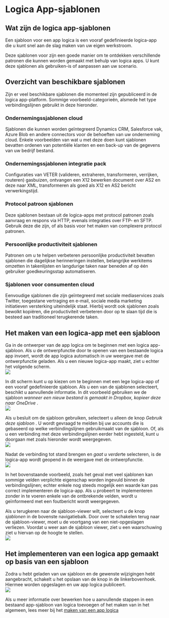 <properties
 pageTitle="Toepassingssjablonen logica | Microsoft Azure"
 description="Informatie over het gebruik van vooraf gemaakte logica app-sjablonen om u aan de slag te helpen"
 authors="kevinlam1"
 manager="dwrede"
 editor=""
 services="app-service\logic"
 documentationCenter=""/>

<tags
    ms.service="app-service-logic"
    ms.workload="integration"
    ms.tgt_pltfrm="na"
    ms.devlang="na"
    ms.topic="article"
    ms.date="08/24/2016"
    ms.author="klam"/>

# <a name="logic-app-templates"></a>Logica App-sjablonen

## <a name="what-are-logic-app-templates"></a>Wat zijn de logica app-sjablonen

Een sjabloon voor een app logica is een vooraf gedefinieerde logica-app die u kunt snel aan de slag maken van uw eigen werkstroom. 

Deze sjablonen voor zijn een goede manier om te ontdekken verschillende patronen die kunnen worden gemaakt met behulp van logica apps. U kunt deze sjablonen als gebruiken-is of aanpassen aan uw scenario.

## <a name="overview-of-available-templates"></a>Overzicht van beschikbare sjablonen

Zijn er veel beschikbare sjablonen die momenteel zijn gepubliceerd in de logica app-platform. Sommige voorbeeld-categorieën, alsmede het type verbindingslijnen gebruikt in deze hieronder.

### <a name="enterprise-cloud-templates"></a>Ondernemingssjablonen cloud
Sjablonen die kunnen worden geïntegreerd Dynamics CRM, Salesforce vak, Azure Blob en andere connectors voor de behoeften van uw onderneming cloud. Enkele voorbeelden van wat u met deze doen kunt sjablonen bevatten ordenen van potentiële klanten en een back-up van de gegevens van uw bedrijf bestand.

### <a name="enterprise-integration-pack-templates"></a>Ondernemingssjablonen integratie pack
Configuraties van VETER (valideren, extraheren, transformeren, verrijken, routeren) gasbuizen, ontvangen een X12 bewerken document over AS2 en deze naar XML, transformeren als goed als X12 en AS2 bericht verwerkingstijd.

### <a name="protocol-pattern-templates"></a>Protocol patroon sjablonen
Deze sjablonen bestaan uit de logica-apps met protocol patronen zoals aanvraag en respons via HTTP, evenals integraties over FTP- en SFTP. Gebruik deze die zijn, of als basis voor het maken van complexere protocol patronen.  

### <a name="personal-productivity-templates"></a>Persoonlijke productiviteit sjablonen
Patronen om u te helpen verbeteren persoonlijke productiviteit bevatten sjablonen die dagelijkse herinneringen instellen, belangrijke werkitems omzetten in takenlijsten en langdurige taken naar beneden af op één gebruiker goedkeuringsstap automatiseren.

### <a name="consumer-cloud-templates"></a>Sjablonen voor consumenten cloud
Eenvoudige sjablonen die zijn geïntegreerd met sociale mediaservices zoals Twitter, toegestane vertraging en e-mail, sociale media marketing initiatieven versterking uiteindelijk staat. Hierbij wordt ook sjablonen zoals bewolkt kopiëren, die productiviteit verbeteren door op te slaan tijd die is besteed aan traditioneel terugkerende taken. 

## <a name="how-to-create-a-logic-app-using-a-template"></a>Het maken van een logica-app met een sjabloon 

Ga in de ontwerper van de app logica om te beginnen met een logica app-sjabloon. Als u de ontwerpfunctie door te openen van een bestaande logica app invoert, wordt de app logica automatisch in uw weergave met de ontwerpfunctie geladen. Als u een nieuwe logica-app maakt, ziet u echter het volgende scherm.  
 ![](../../includes/media/app-service-logic-templates/template7.png)  

In dit scherm kunt u op kiezen om te beginnen met een lege logica-app of een vooraf gedefinieerde sjabloon. Als u een van de sjablonen selecteert, beschikt u aanvullende informatie. In dit voorbeeld gebruiken we de sjabloon *wanneer een nieuw bestand is gemaakt in Dropbox, kopieer deze naar OneDrive* .  
 ![](../../includes/media/app-service-logic-templates/template2.png)  

Als u besluit om de sjabloon gebruiken, selecteert u alleen de knop *Gebruik deze sjabloon* . U wordt gevraagd te melden bij uw accounts die is gebaseerd op welke verbindingslijnen gebruikmaakt van de sjabloon. Of, als u een verbinding met deze verbindingslijnen eerder hebt ingesteld, kunt u doorgaan met zoals hieronder wordt weergegeven.  
 ![](../../includes/media/app-service-logic-templates/template3.png)  

Nadat de verbinding tot stand brengen en *gaat u verder*te selecteren, is de logica-app wordt geopend in de weergave met de ontwerpfunctie.  
 ![](../../includes/media/app-service-logic-templates/template4.png)  

In het bovenstaande voorbeeld, zoals het geval met veel sjablonen kan sommige velden verplichte eigenschap worden ingevuld binnen de verbindingslijnen; echter enkele nog steeds mogelijk een waarde kan pas correct implementeren de logica-app. Als u probeert te implementeren zonder in te voeren enkele van de ontbrekende velden, wordt u geïnformeerd met een foutbericht wordt weergegeven.

Als u terugkeren naar de sjabloon-viewer wilt, selecteert u de knop *sjablonen* in de bovenste navigatiebalk. Door over te schakelen terug naar de sjabloon-viewer, moet u de voortgang van een niet-opgeslagen verliezen. Voordat u weer aan de sjabloon viewer, ziet u een waarschuwing ziet u hiervan op de hoogte te stellen.  
 ![](../../includes/media/app-service-logic-templates/template5.png)  

## <a name="how-to-deploy-a-logic-app-created-from-a-template"></a>Het implementeren van een logica app gemaakt op basis van een sjabloon

Zodra u hebt geladen van uw sjabloon en de gewenste wijzigingen hebt aangebracht, schakelt u het opslaan van de knop in de linkerbovenhoek. Hiermee worden opgeslagen en uw app logica publiceert.  
 ![](../../includes/media/app-service-logic-templates/template6.png)  

Als u meer informatie over bewerken hoe u aanvullende stappen in een bestaand app-sjabloon van logica toevoegen of het maken van in het algemeen, lees meer bij het [maken van een app logica](app-service-logic-create-a-logic-app.md)